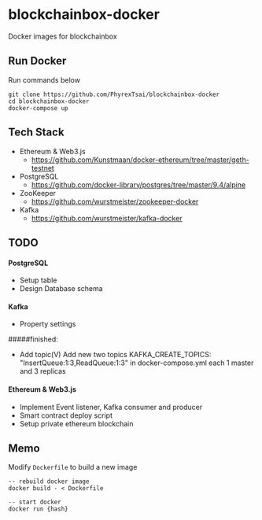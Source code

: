 # blockchainbox-docker
Docker images for blockchainbox

## Run Docker

Run commands below

```
git clone https://github.com/PhyrexTsai/blockchainbox-docker
cd blockchainbox-docker
docker-compose up
```

## Tech Stack

- Ethereum & Web3.js
    - https://github.com/Kunstmaan/docker-ethereum/tree/master/geth-testnet
- PostgreSQL
    - https://github.com/docker-library/postgres/tree/master/9.4/alpine
- ZooKeeper
    - https://github.com/wurstmeister/zookeeper-docker
- Kafka
    - https://github.com/wurstmeister/kafka-docker
    
## TODO

#### PostgreSQL

- Setup table
- Design Database schema

#### Kafka 

- Property settings

#####finished:
- Add topic(V)
Add new two topics KAFKA_CREATE_TOPICS: "InsertQueue:1:3,ReadQueue:1:3" in docker-compose.yml
each 1 master and 3 replicas

#### Ethereum & Web3.js

- Implement Event listener, Kafka consumer and producer
- Smart contract deploy script
- Setup private ethereum blockchain

## Memo

Modify `Dockerfile` to build a new image
```
-- rebuild docker image
docker build - < Dockerfile

-- start docker 
docker run {hash}
